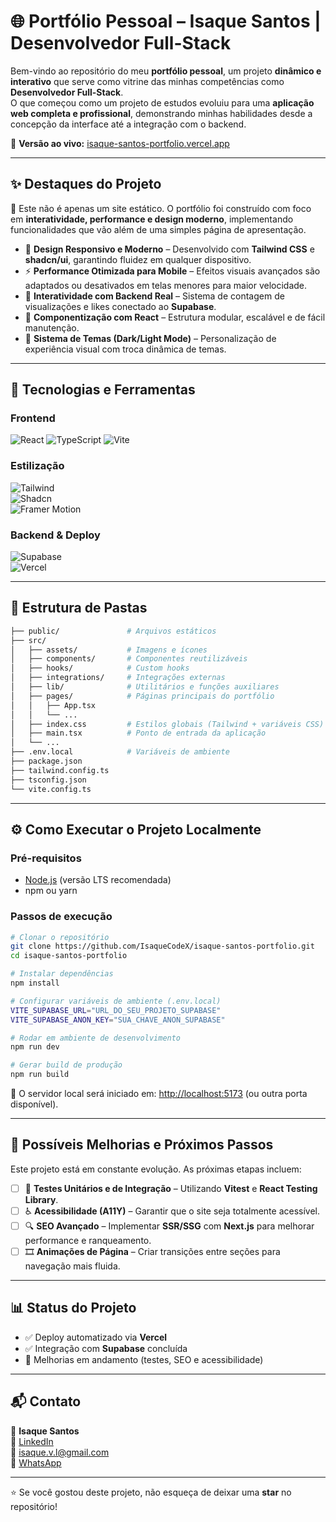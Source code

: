 
# 🌐 Portfólio Pessoal – Isaque Santos | Desenvolvedor Full-Stack  

Bem-vindo ao repositório do meu **portfólio pessoal**, um projeto **dinâmico e interativo** que serve como vitrine das minhas competências como **Desenvolvedor Full-Stack**.  
O que começou como um projeto de estudos evoluiu para uma **aplicação web completa e profissional**, demonstrando minhas habilidades desde a concepção da interface até a integração com o backend.  

🔗 **Versão ao vivo:** [isaque-santos-portfolio.vercel.app](https://isaque-santos-portfolio.vercel.app)  

---

## ✨ Destaques do Projeto  

🚀 Este não é apenas um site estático. O portfólio foi construído com foco em **interatividade, performance e design moderno**, implementando funcionalidades que vão além de uma simples página de apresentação.  

- 🎨 **Design Responsivo e Moderno** – Desenvolvido com **Tailwind CSS** e **shadcn/ui**, garantindo fluidez em qualquer dispositivo.  
- ⚡ **Performance Otimizada para Mobile** – Efeitos visuais avançados são adaptados ou desativados em telas menores para maior velocidade.  
- 🔗 **Interatividade com Backend Real** – Sistema de contagem de visualizações e likes conectado ao **Supabase**.  
- 🧩 **Componentização com React** – Estrutura modular, escalável e de fácil manutenção.  
- 🌙 **Sistema de Temas (Dark/Light Mode)** – Personalização de experiência visual com troca dinâmica de temas.  

---

## 🚀 Tecnologias e Ferramentas  

### **Frontend**
![React](https://skillicons.dev/icons?i=react)
![TypeScript](https://skillicons.dev/icons?i=typescript)
![Vite](https://skillicons.dev/icons?i=vite)

### **Estilização**
![Tailwind](https://skillicons.dev/icons?i=tailwind)  
![Shadcn](https://img.shields.io/badge/shadcn/ui-000000?style=for-the-badge&logo=react&logoColor=white)  
![Framer Motion](https://img.shields.io/badge/Framer%20Motion-0055FF?style=for-the-badge&logo=framer&logoColor=white)

### **Backend & Deploy**
![Supabase](https://skillicons.dev/icons?i=supabase)  
![Vercel](https://skillicons.dev/icons?i=vercel)  

---

## 📂 Estrutura de Pastas  

```bash
├── public/               # Arquivos estáticos
├── src/
│   ├── assets/           # Imagens e ícones
│   ├── components/       # Componentes reutilizáveis
│   ├── hooks/            # Custom hooks
│   ├── integrations/     # Integrações externas
│   ├── lib/              # Utilitários e funções auxiliares
│   ├── pages/            # Páginas principais do portfólio
│   │   ├── App.tsx
│   │   └── ...
│   ├── index.css         # Estilos globais (Tailwind + variáveis CSS)
│   ├── main.tsx          # Ponto de entrada da aplicação
│   └── ...
├── .env.local            # Variáveis de ambiente
├── package.json
├── tailwind.config.ts
├── tsconfig.json
└── vite.config.ts
```

---

## ⚙️ Como Executar o Projeto Localmente  

### Pré-requisitos
- [Node.js](https://nodejs.org/) (versão LTS recomendada)  
- npm ou yarn  

### Passos de execução

```sh
# Clonar o repositório
git clone https://github.com/IsaqueCodeX/isaque-santos-portfolio.git
cd isaque-santos-portfolio

# Instalar dependências
npm install

# Configurar variáveis de ambiente (.env.local)
VITE_SUPABASE_URL="URL_DO_SEU_PROJETO_SUPABASE"
VITE_SUPABASE_ANON_KEY="SUA_CHAVE_ANON_SUPABASE"

# Rodar em ambiente de desenvolvimento
npm run dev

# Gerar build de produção
npm run build
```

🔗 O servidor local será iniciado em: [http://localhost:5173](http://localhost:5173) (ou outra porta disponível).  

---

## 🌟 Possíveis Melhorias e Próximos Passos  

Este projeto está em constante evolução. As próximas etapas incluem:  

- [ ] 🧪 **Testes Unitários e de Integração** – Utilizando **Vitest** e **React Testing Library**.  
- [ ] ♿ **Acessibilidade (A11Y)** – Garantir que o site seja totalmente acessível.  
- [ ] 🔍 **SEO Avançado** – Implementar **SSR/SSG** com **Next.js** para melhorar performance e ranqueamento.  
- [ ] 🎞️ **Animações de Página** – Criar transições entre seções para navegação mais fluida.  

---

## 📊 Status do Projeto  

- ✅ Deploy automatizado via **Vercel**  
- ✅ Integração com **Supabase** concluída  
- 🚧 Melhorias em andamento (testes, SEO e acessibilidade)  

---

## 📬 Contato  

👤 **Isaque Santos**  
🔗 [LinkedIn](https://linkedin.com/in/isaque-santos-720b8b15a)  
📧 [isaque.v.l@gmail.com](mailto:isaque.v.l@gmail.com)  
💬 [WhatsApp](https://wa.me/qr/SW4TC4J2EZVNM1)  

---

⭐ Se você gostou deste projeto, não esqueça de deixar uma **star** no repositório!  
